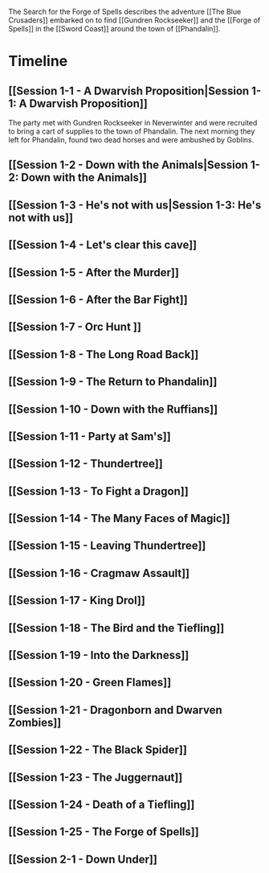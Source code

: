 The Search for the Forge of Spells describes the adventure [[The Blue Crusaders]] embarked on to find [[Gundren Rockseeker]] and the [[Forge of Spells]] in the [[Sword Coast]] around the town of [[Phandalin]].

# Timeline

## [[Session 1-1 - A Dwarvish Proposition|Session 1-1: A Dwarvish Proposition]]
The party met with Gundren Rockseeker in Neverwinter and were recruited to bring a cart of supplies to the town of Phandalin. The next morning they left for Phandalin, found two dead horses and were ambushed by Goblins.

## [[Session 1-2 - Down with the Animals|Session 1-2: Down with the Animals]]

## [[Session 1-3 - He's not with us|Session 1-3: He's not with us]]

## [[Session 1-4 - Let's clear this cave]]

## [[Session 1-5 - After the Murder]]

## [[Session 1-6 - After the Bar Fight]]

## [[Session 1-7 - Orc Hunt ]]

## [[Session 1-8 - The Long Road Back]]

## [[Session 1-9 - The Return to Phandalin]]

## [[Session 1-10 - Down with the Ruffians]]

## [[Session 1-11 - Party at Sam's]]

## [[Session 1-12 - Thundertree]]

## [[Session 1-13 - To Fight a Dragon]]

## [[Session 1-14 - The Many Faces of Magic]]

## [[Session 1-15 - Leaving Thundertree]]

## [[Session 1-16 - Cragmaw Assault]]

## [[Session 1-17 - King Drol]]

## [[Session 1-18 - The Bird and the Tiefling]]

## [[Session 1-19 - Into the Darkness]]

## [[Session 1-20 - Green Flames]]

## [[Session 1-21 - Dragonborn and Dwarven Zombies]]

## [[Session 1-22 - The Black Spider]]

## [[Session 1-23 - The Juggernaut]]

## [[Session 1-24 - Death of a Tiefling]]

## [[Session 1-25 - The Forge of Spells]]

## [[Session 2-1 - Down Under]]
